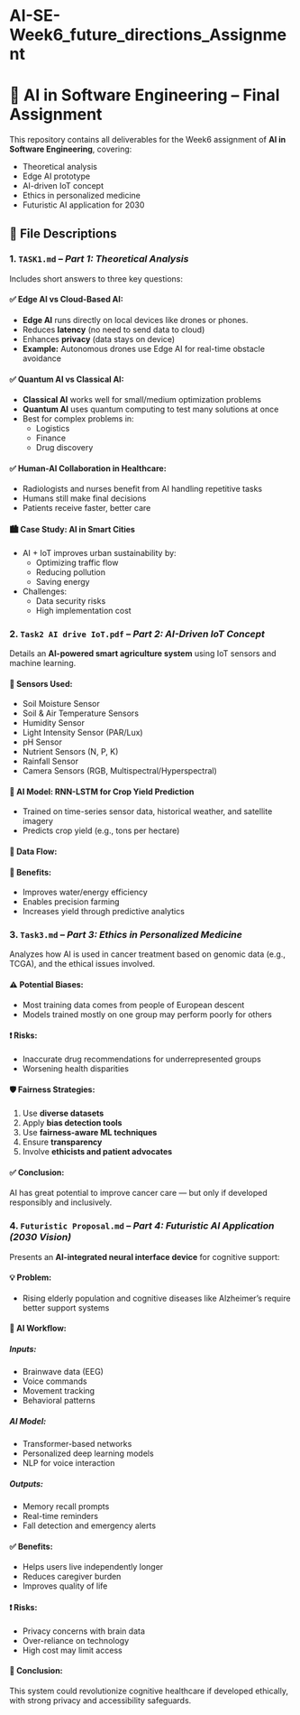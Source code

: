 # AI-SE-Week6_future_directions_Assignment


# 🧠 AI in Software Engineering – Final Assignment

This repository contains all deliverables for the Week6 assignment of **AI in Software Engineering**, covering:

- Theoretical analysis  
- Edge AI prototype  
- AI-driven IoT concept  
- Ethics in personalized medicine  
- Futuristic AI application for 2030  

## 📘 File Descriptions

### 1. `TASK1.md` – *Part 1: Theoretical Analysis*

Includes short answers to three key questions:

#### ✅ Edge AI vs Cloud-Based AI:
- **Edge AI** runs directly on local devices like drones or phones.
- Reduces **latency** (no need to send data to cloud)
- Enhances **privacy** (data stays on device)
- **Example:** Autonomous drones use Edge AI for real-time obstacle avoidance

#### ✅ Quantum AI vs Classical AI:
- **Classical AI** works well for small/medium optimization problems
- **Quantum AI** uses quantum computing to test many solutions at once
- Best for complex problems in:
  - Logistics
  - Finance
  - Drug discovery

#### ✅ Human-AI Collaboration in Healthcare:
- Radiologists and nurses benefit from AI handling repetitive tasks
- Humans still make final decisions
- Patients receive faster, better care

#### 🏙️ Case Study: AI in Smart Cities
- AI + IoT improves urban sustainability by:
  - Optimizing traffic flow
  - Reducing pollution
  - Saving energy
- Challenges:
  - Data security risks
  - High implementation cost


### 2. `Task2 AI drive IoT.pdf` – *Part 2: AI-Driven IoT Concept*

Details an **AI-powered smart agriculture system** using IoT sensors and machine learning.

#### 🔧 Sensors Used:
- Soil Moisture Sensor
- Soil & Air Temperature Sensors
- Humidity Sensor
- Light Intensity Sensor (PAR/Lux)
- pH Sensor
- Nutrient Sensors (N, P, K)
- Rainfall Sensor
- Camera Sensors (RGB, Multispectral/Hyperspectral)

#### 🤖 AI Model: RNN-LSTM for Crop Yield Prediction
- Trained on time-series sensor data, historical weather, and satellite imagery
- Predicts crop yield (e.g., tons per hectare)

#### 🔄 Data Flow:

#### 🌱 Benefits:
- Improves water/energy efficiency
- Enables precision farming
- Increases yield through predictive analytics

### 3. `Task3.md` – *Part 3: Ethics in Personalized Medicine*

Analyzes how AI is used in cancer treatment based on genomic data (e.g., TCGA), and the ethical issues involved.

#### ⚠️ Potential Biases:
- Most training data comes from people of European descent
- Models trained mostly on one group may perform poorly for others

#### ❗ Risks:
- Inaccurate drug recommendations for underrepresented groups
- Worsening health disparities

#### 🛡 Fairness Strategies:
1. Use **diverse datasets**
2. Apply **bias detection tools**
3. Use **fairness-aware ML techniques**
4. Ensure **transparency**
5. Involve **ethicists and patient advocates**

#### ✅ Conclusion:
AI has great potential to improve cancer care — but only if developed responsibly and inclusively.


### 4. `Futuristic Proposal.md` – *Part 4: Futuristic AI Application (2030 Vision)*

Presents an **AI-integrated neural interface device** for cognitive support:

#### 💡 Problem:
- Rising elderly population and cognitive diseases like Alzheimer’s require better support systems

#### 🧠 AI Workflow:
##### Inputs:
- Brainwave data (EEG)
- Voice commands
- Movement tracking
- Behavioral patterns

##### AI Model:
- Transformer-based networks
- Personalized deep learning models
- NLP for voice interaction

##### Outputs:
- Memory recall prompts
- Real-time reminders
- Fall detection and emergency alerts

#### ✅ Benefits:
- Helps users live independently longer
- Reduces caregiver burden
- Improves quality of life

#### ❗ Risks:
- Privacy concerns with brain data
- Over-reliance on technology
- High cost may limit access

#### 🧠 Conclusion:
This system could revolutionize cognitive healthcare if developed ethically, with strong privacy and accessibility safeguards.

